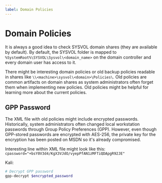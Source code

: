 ```yaml
---
label: Domain Policies
---
```


# Domain Policies

It is always a good idea to check SYSVOL domain shares (they are available by default). By default, the SYSVOL folder is mapped to `%SystemRoot%\SYSVOL\Sysvol\<domain_name>` on the domain controller and every domain user has access to it.

There might be interesting domain policies or old backup policies readable in shares like `\\<machine>\sysvol\<domain>\Policies\`.  Old policies are common artifacts on domain shares as system administrators often forget them when implementing new policies. Old policies might be helpful for learning more about the current policies.

## GPP Password

The XML file with old policies might include encrypted passwords. Historically, system administrators often changed local workstation passwords through Group Policy Preferences (GPP). However, even though GPP-stored passwords are encrypted with AES-256, the private key for the encryption has been posted on MSDN so it's already compromised.

Interesting line within XML file might look like this:
`cpassword="+bsY0V3d4/KgX3VJdO/vyepPfAN1zMFTiQDApgR92JE"`

Kali:

```bash
# Decrypt GPP password
gpp-decrypt $encrypted_password
```
